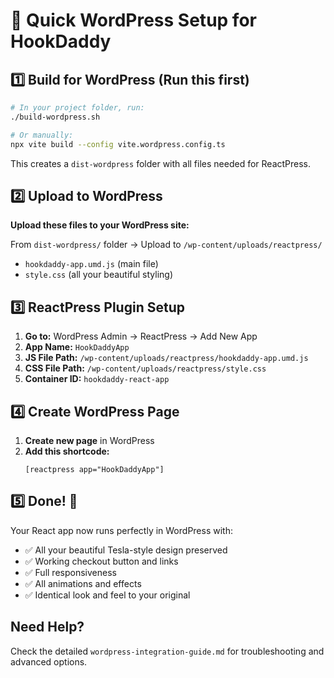 # 🚀 Quick WordPress Setup for HookDaddy

## 1️⃣ Build for WordPress (Run this first)

```bash
# In your project folder, run:
./build-wordpress.sh

# Or manually:
npx vite build --config vite.wordpress.config.ts
```

This creates a `dist-wordpress` folder with all files needed for ReactPress.

## 2️⃣ Upload to WordPress

**Upload these files to your WordPress site:**

From `dist-wordpress/` folder → Upload to `/wp-content/uploads/reactpress/`

- `hookdaddy-app.umd.js` (main file)
- `style.css` (all your beautiful styling)

## 3️⃣ ReactPress Plugin Setup

1. **Go to:** WordPress Admin → ReactPress → Add New App
2. **App Name:** `HookDaddyApp`
3. **JS File Path:** `/wp-content/uploads/reactpress/hookdaddy-app.umd.js`
4. **CSS File Path:** `/wp-content/uploads/reactpress/style.css`
5. **Container ID:** `hookdaddy-react-app`

## 4️⃣ Create WordPress Page

1. **Create new page** in WordPress
2. **Add this shortcode:**
   ```
   [reactpress app="HookDaddyApp"]
   ```

## 5️⃣ Done! 🎉

Your React app now runs perfectly in WordPress with:
- ✅ All your beautiful Tesla-style design preserved
- ✅ Working checkout button and links
- ✅ Full responsiveness
- ✅ All animations and effects
- ✅ Identical look and feel to your original

## Need Help?

Check the detailed `wordpress-integration-guide.md` for troubleshooting and advanced options.